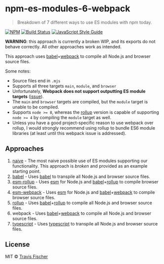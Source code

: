 # npm-es-modules-6-webpack

> Breakdown of 7 different ways to use ES modules with npm today.

[![NPM](https://img.shields.io/npm/v/npm-es-modules-6-webpack.svg)](https://www.npmjs.com/package/npm-es-modules-6-webpack) [![Build Status](https://travis-ci.com/transitive-bullshit/npm-es-modules.svg?branch=master)](https://travis-ci.com/transitive-bullshit/npm-es-modules) [![JavaScript Style Guide](https://img.shields.io/badge/code_style-standard-brightgreen.svg)](https://standardjs.com)

**WARNING**: this approach is currently a broken WIP, and its exports do not behave correctly. All other approaches work as intended.

This approach uses [babel](https://babeljs.io/)+[webpack](https://webpack.js.org/) to compile all Node.js and browser source files.

Some notes:
- Source files end in `.mjs`
- Supports all three targets `main`, `module`, and `browser`
- Unfortunately, **Webpack does not support outputting ES module targets** ([issue](https://github.com/webpack/webpack/issues/2933)).
- The `main` and `browser` targets are compiled, but the `module` target is unable to be compiled.
- Supports `node >= 8`, whereas the [rollup](../5-rollup) version is capable of supporting `node >= 4` by compiling the `module` target as well.
- Unless you have a good project-specific reason to use webpack over rollup, I would strongly recommend using rollup to bundle ES6 module libraries (at least until this webpack issue is addressed).

## Approaches

1. [naive](../1-naive) - The most naive possible use of ES modules supporting our functionality. This approach is *broken* and provided as an example starting point.
2. [babel](../2-babel) - Uses [babel](https://babeljs.io/) to transpile all Node.js and browser source files.
3. [esm-rollup](../3-esm-rollup) - Uses [esm](https://github.com/standard-things/esm) for Node.js and [babel](https://babeljs.io/)+[rollup](https://rollupjs.org/guide/en) to compile browser source files.
4. [esm-webpack](../4-esm-webpack) - Uses [esm](https://github.com/standard-things/esm) for Node.js and [babel](https://babeljs.io/)+[webpack](https://webpack.js.org/) to compile browser source files.
5. [rollup](../5-rollup) - Uses [babel](https://babeljs.io/)+[rollup](https://rollupjs.org/guide/en) to compile all Node.js and browser source files.
6. webpack - Uses [babel](https://babeljs.io/)+[webpack](https://webpack.js.org/) to compile all Node.js and browser source files.
7. [typescript](../7-typescript) - Uses [typescript](https://www.typescriptlang.org/) to transpile all Node.js and browser source files.

## License

MIT © [Travis Fischer](https://github.com/transitive-bullshit)

